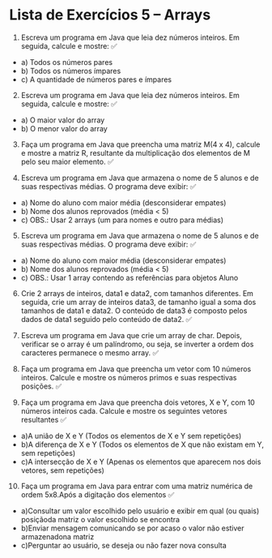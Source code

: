# Lista de Exercícios 5 – Arrays
1. Escreva um programa em Java que leia dez números inteiros. Em seguida, calcule
e mostre: ✅
- a) Todos os números pares
- b) Todos os números ímpares
- c) A quantidade de números pares e ímpares

2. Escreva um programa em Java que leia dez números inteiros. Em seguida, calcule
e mostre: ✅
- a) O maior valor do array
- b) O menor valor do array

3. Faça um programa em Java que preencha uma matriz M(4 x 4), calcule e mostre a
matriz R, resultante da multiplicação dos elementos de M pelo seu maior elemento. ✅

4. Escreva um programa em Java que armazena o nome de 5 alunos e de suas
respectivas médias. O programa deve exibir: ✅
- a) Nome do aluno com maior média (desconsiderar empates)
- b) Nome dos alunos reprovados (média < 5)
- c) OBS.: Usar 2 arrays (um para nomes e outro para médias)

5. Escreva um programa em Java que armazena o nome de 5 alunos e de suas
respectivas médias. O programa deve exibir: ✅
- a) Nome do aluno com maior média (desconsiderar empates)
- b) Nome dos alunos reprovados (média < 5)
- c) OBS.: Usar 1 array contendo as referências para objetos Aluno

6. Crie 2 arrays de inteiros, data1 e data2, com tamanhos diferentes. Em seguida, crie
um array de inteiros data3, de tamanho igual a soma dos tamanhos de data1 e
data2. O conteúdo de data3 é composto pelos dados de data1 seguido pelo
conteúdo de data2. ✅

7. Escreva um programa em Java que crie um array de char. Depois, verificar se o
array é um palíndromo, ou seja, se inverter a ordem dos caracteres permanece o
mesmo array. ✅

8. Faça um programa em Java que preencha um vetor com 10 números inteiros.
Calcule e mostre os números primos e suas respectivas posições. ✅

9. Faça um programa em Java que preencha dois vetores, X e Y, com 10 números inteiros cada. Calcule e mostre os seguintes vetores resultantes ✅
- a)A união de X e Y (Todos os elementos de X e Y sem repetições)
- b)A diferença de X e Y (Todos os elementos de X que não existam em Y, sem repetições)
- c)A intersecção de X e Y (Apenas os elementos que aparecem nos dois vetores, sem repetições)

10. Faça um programa em Java para entrar com uma matriz numérica de ordem 5x8.Após a digitação dos elementos ✅
- a)Consultar um valor escolhido pelo usuário e exibir em qual (ou quais) posiçãoda matriz o valor escolhido se encontra
- b)Enviar mensagem comunicando se por acaso o valor não estiver armazenadona matriz
- c)Perguntar ao usuário, se deseja ou não fazer nova consulta